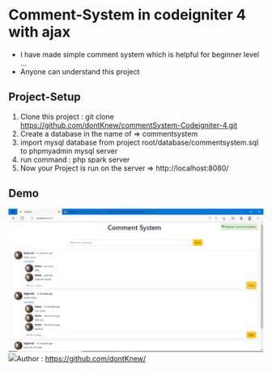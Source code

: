 
# Comment-System in codeigniter 4 with ajax
  - I have made simple comment system which is helpful for beginner level ...
  - Anyone can understand this project


## Project-Setup
  1. Clone this project : git clone https://github.com/dontKnew/commentSystem-Codeigniter-4.git
  2. Create a database in the name of => commentsystem
  3. import mysql database from project root/database/commentsystem.sql to phpmyadmin mysql server
  4. run command : php spark server
  5. Now your Project is run on the server => http://localhost:8080/

## Demo
  <img src="https://github.com/dontKnew/commentSystem-Codeigniter-4/blob/master/public/image/demo.png"/>
  <img src="https://github.com/dontKnew/commentSystem-Codeigniter-4/blob/master/public/image/demo1.png/>


## Author : https://github.com/dontKnew/

